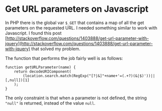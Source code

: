 

# Get URL parameters on Javascript

In PHP there is the global var `$_GET` that contains a map of all the get
parameters on the requested URL. I needed something similar to work with
Javascript. I found this post [http://stackoverflow.com/questions/1403888/get-url-parameter-with-jquery](http://stackoverflow.com/questions/1403888/get-url-parameter-with-jquery)
that solved my problem.

The function that performs the job fairly well is as follows:

    function getURLParameter(name) {
        return decodeURIComponent(
            (location.search.match(RegExp("[?|&]"+name+'=(.+?)(&|$)'))||[,null])[1]
        );
    }

The only constraint is that when a parameter is not defined, the string `"null"` is returned, instead of the value `null`.
